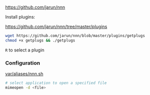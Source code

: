 
<https://github.com/jarun/nnn>

Install plugins:

<https://github.com/jarun/nnn/tree/master/plugins>

```bash
wget https://github.com/jarun/nnn/blob/master/plugins/getplugs
chmod +x getplugs && ./getplugs
```

`R` to select a plugin

### Configuration

[var/aliases/nnn.sh](../../var/aliases/nnn.sh)

```bash
# select application to open a specified file
mimeopen -d <file>
```
